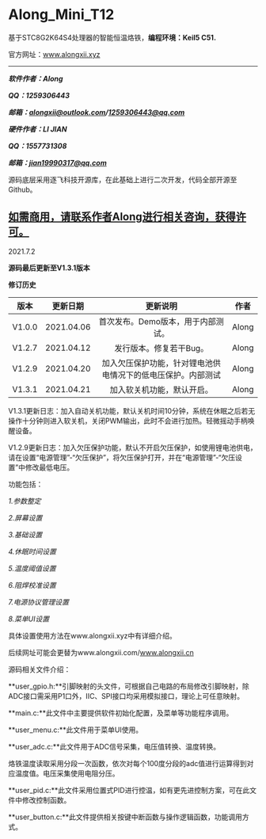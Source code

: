 # Along_Mini_T12
基于STC8G2K64S4处理器的智能恒温烙铁，**编程环境：Keil5 C51.**

官方网址：www.alongxii.xyz

****

***软件作者：Along***

***QQ：1259306443***

***邮箱：alongxii@outlook.com/1259306443@qq.com***

***硬件作者：LI JIAN***

***QQ：1557731308***

***邮箱：jian19990317@qq.com***

源码底层采用逐飞科技开源库，在此基础上进行二次开发，代码全部开源至Github。

## **<u>如需商用，请联系作者Along进行相关咨询，获得许可。</u>**

2021.7.2

**源码最后更新至V1.3.1版本**

**修订历史**

| **版本** | **更新日期** |                         **更新说明**                         | **作者** |
| :------: | :----------: | :----------------------------------------------------------: | :------: |
|  V1.0.0  |  2021.04.06  |              首次发布。Demo版本，用于内部测试。              |  Along   |
|  V1.2.7  |  2021.04.12  |                   发行版本。修复若干Bug。                    |  Along   |
|  V1.2.9  |  2021.04.20  | 加入欠压保护功能，针对锂电池供电情况下的低电压保护。内部测试 |  Along   |
|  V1.3.1  |  2021.04.21  |                  加入软关机功能，默认开启。                  |  Along   |

V1.3.1更新日志：加入自动关机功能，默认关机时间10分钟，系统在休眠之后若无操作十分钟则进入软关机，关闭PWM输出，此时不会进行加热。轻微摇动手柄唤醒设备。

V1.2.9更新日志：加入欠压保护功能，默认不开启欠压保护，如使用锂电池供电，请在设置“电源管理”-“欠压保护”，将欠压保护打开，并在“电源管理”-“欠压设置”中修改最低电压。

功能包括：

*1.参数整定*

*2.屏幕设置*

*3.基础设置*

*4.休眠时间设置*

*5.温度阈值设置*

*6.阻焊校准设置*

*7.电源协议管理设置*

*8.菜单UI设置*

具体设置使用方法在www.alongxii.xyz中有详细介绍。

后续网址可能会更替为www.alongxii.com/www.alongxii.cn

源码相关文件介绍：

**user_gpio.h:**引脚映射的头文件，可根据自己电路的布局修改引脚映射，除ADC接口需采用P1口外，IIC、SPI接口均采用模拟接口，理论上可任意映射。

**main.c:**此文件中主要提供软件初始化配置，及菜单等功能程序调用。

**user_menu.c:**此文件用于菜单UI使用。

**user_adc.c:**此文件用于ADC信号采集，电压值转换、温度转换。

烙铁温度读取采用分段一次函数，依次对每个100度分段的adc值进行运算得到对应温度值。电压采集使用电阻分压。

**user_pid.c:**此文件采用位置式PID进行控温，如有更先进控制方案，可在此文件中修改控制函数。

**user_button.c:**此文件提供相关按键中断函数与操作逻辑函数，功能调用方式。